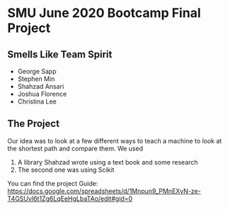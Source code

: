 # SMU June 2020 Bootcamp Final Project
## Smells Like Team Spirit



* George Sapp 
* Stephen Min
* Shahzad Ansari
* Joshua Florence
* Christina Lee

## The Project

Our idea was to look at a few different ways to teach a machine to look at the shortest path and compare them. 
We used
1. A library Shahzad wrote using a text book and some research
2. The second one was using Scikit 

You can find the project Guide: https://docs.google.com/spreadsheets/d/1Mnpun9_PMnEXyN-ze-T4GSUvI6t1Zg6LqEeHgLbaTAo/edit#gid=0
